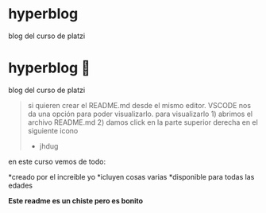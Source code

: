 # hyperblog
blog del curso de platzi

# hyperblog 🥳
blog del curso de platzi
>si quieren crear el README.md desde el mismo editor. VSCODE nos da una opción para poder visualizarlo.
para visualizarlo 1) abrimos el archivo README.md 2) damos click en la parte superior derecha en el siguiente icono
> - jhdug

en este curso vemos de todo:

*creado por el increible yo 
*icluyen cosas varias
*disponible para todas las edades


**Este readme es un chiste pero es bonito**
